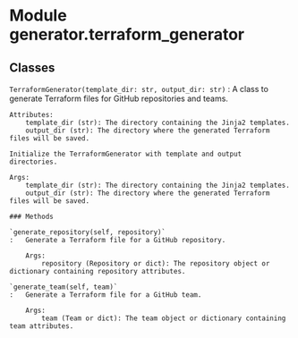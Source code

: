 Module generator.terraform_generator
====================================

Classes
-------

`TerraformGenerator(template_dir: str, output_dir: str)`
:   A class to generate Terraform files for GitHub repositories and teams.
    
    Attributes:
        template_dir (str): The directory containing the Jinja2 templates.
        output_dir (str): The directory where the generated Terraform files will be saved.
    
    Initialize the TerraformGenerator with template and output directories.
    
    Args:
        template_dir (str): The directory containing the Jinja2 templates.
        output_dir (str): The directory where the generated Terraform files will be saved.

    ### Methods

    `generate_repository(self, repository)`
    :   Generate a Terraform file for a GitHub repository.
        
        Args:
            repository (Repository or dict): The repository object or dictionary containing repository attributes.

    `generate_team(self, team)`
    :   Generate a Terraform file for a GitHub team.
        
        Args:
            team (Team or dict): The team object or dictionary containing team attributes.
